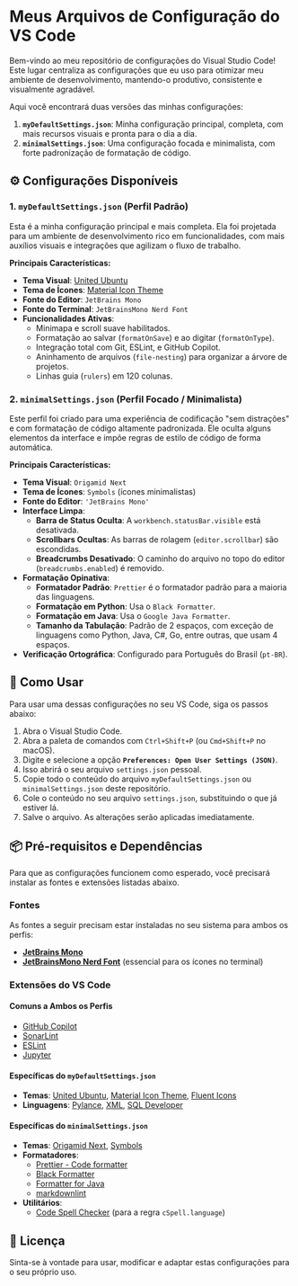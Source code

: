 # Meus Arquivos de Configuração do VS Code

Bem-vindo ao meu repositório de configurações do Visual Studio Code! Este lugar centraliza as configurações que eu uso para otimizar meu ambiente de desenvolvimento, mantendo-o produtivo, consistente e visualmente agradável.

Aqui você encontrará duas versões das minhas configurações:

1.  **`myDefaultSettings.json`**: Minha configuração principal, completa, com mais recursos visuais e pronta para o dia a dia.
2.  **`minimalSettings.json`**: Uma configuração focada e minimalista, com forte padronização de formatação de código.

## ⚙️ Configurações Disponíveis

### 1. `myDefaultSettings.json` (Perfil Padrão)

Esta é a minha configuração principal e mais completa. Ela foi projetada para um ambiente de desenvolvimento rico em funcionalidades, com mais auxílios visuais e integrações que agilizam o fluxo de trabalho.

**Principais Características:**
* **Tema Visual**: [United Ubuntu](https://vscode.cool/themes/United-Ubuntu/cssbreno)
* **Tema de Ícones**: [Material Icon Theme](https://marketplace.visualstudio.com/items?itemName=PKief.material-icon-theme)
* **Fonte do Editor**: `JetBrains Mono`
* **Fonte do Terminal**: `JetBrainsMono Nerd Font`
* **Funcionalidades Ativas**:
    * Minimapa e scroll suave habilitados.
    * Formatação ao salvar (`formatOnSave`) e ao digitar (`formatOnType`).
    * Integração total com Git, ESLint, e GitHub Copilot.
    * Aninhamento de arquivos (`file-nesting`) para organizar a árvore de projetos.
    * Linhas guia (`rulers`) em 120 colunas.

### 2. `minimalSettings.json` (Perfil Focado / Minimalista)

Este perfil foi criado para uma experiência de codificação "sem distrações" e com formatação de código altamente padronizada. Ele oculta alguns elementos da interface e impõe regras de estilo de código de forma automática.

**Principais Características:**
* **Tema Visual**: `Origamid Next`
* **Tema de Ícones**: `Symbols` (ícones minimalistas)
* **Fonte do Editor**: `'JetBrains Mono'`
* **Interface Limpa**:
    * **Barra de Status Oculta**: A `workbench.statusBar.visible` está desativada.
    * **Scrollbars Ocultas**: As barras de rolagem (`editor.scrollbar`) são escondidas.
    * **Breadcrumbs Desativado**: O caminho do arquivo no topo do editor (`breadcrumbs.enabled`) é removido.
* **Formatação Opinativa**:
    * **Formatador Padrão**: `Prettier` é o formatador padrão para a maioria das linguagens.
    * **Formatação em Python**: Usa o `Black Formatter`.
    * **Formatação em Java**: Usa o `Google Java Formatter`.
    * **Tamanho da Tabulação**: Padrão de 2 espaços, com exceção de linguagens como Python, Java, C#, Go, entre outras, que usam 4 espaços.
* **Verificação Ortográfica**: Configurado para Português do Brasil (`pt-BR`).

## 🚀 Como Usar

Para usar uma dessas configurações no seu VS Code, siga os passos abaixo:

1.  Abra o Visual Studio Code.
2.  Abra a paleta de comandos com `Ctrl+Shift+P` (ou `Cmd+Shift+P` no macOS).
3.  Digite e selecione a opção **`Preferences: Open User Settings (JSON)`**.
4.  Isso abrirá o seu arquivo `settings.json` pessoal.
5.  Copie todo o conteúdo do arquivo `myDefaultSettings.json` ou `minimalSettings.json` deste repositório.
6.  Cole o conteúdo no seu arquivo `settings.json`, substituindo o que já estiver lá.
7.  Salve o arquivo. As alterações serão aplicadas imediatamente.

## 📦 Pré-requisitos e Dependências

Para que as configurações funcionem como esperado, você precisará instalar as fontes e extensões listadas abaixo.

### Fontes

As fontes a seguir precisam estar instaladas no seu sistema para ambos os perfis:
* [**JetBrains Mono**](https://www.jetbrains.com/lp/mono/)
* [**JetBrainsMono Nerd Font**](https://www.nerdfonts.com/font-downloads) (essencial para os ícones no terminal)

### Extensões do VS Code

#### Comuns a Ambos os Perfis
* [GitHub Copilot](https://marketplace.visualstudio.com/items?itemName=GitHub.copilot)
* [SonarLint](https://marketplace.visualstudio.com/items?itemName=SonarSource.sonarlint-vscode)
* [ESLint](https://marketplace.visualstudio.com/items?itemName=dbaeumer.vscode-eslint)
* [Jupyter](https://marketplace.visualstudio.com/items?itemName=ms-toolsai.jupyter)

#### Específicas do `myDefaultSettings.json`
* **Temas**: [United Ubuntu](https://vscode.cool/themes/United-Ubuntu/cssbreno), [Material Icon Theme](https://marketplace.visualstudio.com/items?itemName=PKief.material-icon-theme), [Fluent Icons](https://marketplace.visualstudio.com/items?itemName=miguelsolorio.fluent-icons)
* **Linguagens**: [Pylance](https://marketplace.visualstudio.com/items?itemName=ms-python.vscode-pylance), [XML](https://marketplace.visualstudio.com/items?itemName=DotJoshJohnson.xml), [SQL Developer](https://marketplace.visualstudio.com/items?itemName=Oracle.sql-developer)

#### Específicas do `minimalSettings.json`
* **Temas**: [Origamid Next](https://marketplace.visualstudio.com/items?itemName=Origamid.origamid-next-theme), [Symbols](https://marketplace.visualstudio.com/items?itemName=miguelsolorio.symbols)
* **Formatadores**:
    * [Prettier - Code formatter](https://marketplace.visualstudio.com/items?itemName=esbenp.prettier-vscode)
    * [Black Formatter](https://marketplace.visualstudio.com/items?itemName=ms-python.black-formatter)
    * [Formatter for Java](https://marketplace.visualstudio.com/items?itemName=mngrm3a.vscode-google-java-formatter)
    * [markdownlint](https://marketplace.visualstudio.com/items?itemName=DavidAnson.vscode-markdownlint)
* **Utilitários**:
    * [Code Spell Checker](https://marketplace.visualstudio.com/items?itemName=streetsidesoftware.code-spell-checker) (para a regra `cSpell.language`)

## 📄 Licença

Sinta-se à vontade para usar, modificar e adaptar estas configurações para o seu próprio uso.